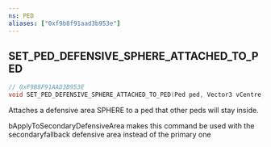 ```yaml
---
ns: PED
aliases: ["0xf9b8f91aad3b953e"]
---
```

## SET_PED_DEFENSIVE_SPHERE_ATTACHED_TO_PED

```c
// 0xF9B8F91AAD3B953E
void SET_PED_DEFENSIVE_SPHERE_ATTACHED_TO_PED(Ped ped, Vector3 vCentre, float fRadius, bool ApplyToSecondaryDefensiveArea);
```

Attaches a defensive area SPHERE to a ped that other peds will stay inside.

bApplyToSecondaryDefensiveArea makes this command be used with the secondaryfallback defensive area instead of the primary one

